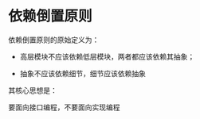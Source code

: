 # 依赖倒置原则

依赖倒置原则的原始定义为：

  * 高层模块不应该依赖低层模块，两者都应该依赖其抽象；

  * 抽象不应该依赖细节，细节应该依赖抽象

其核心思想是：

  要面向接口编程，不要面向实现编程